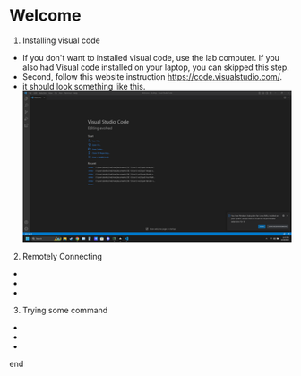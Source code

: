 # Welcome
1. Installing visual code
- If you don't want to installed visual code, use the lab computer. If you also had Visual code installed on your laptop, you can skipped this step.
- Second, follow this website instruction https://code.visualstudio.com/.
- it should look something like this.
![Image](WM-Screenshots-20230410174804.png)
2. Remotely Connecting
-
-
-
3. Trying some command
-
-
-
end
